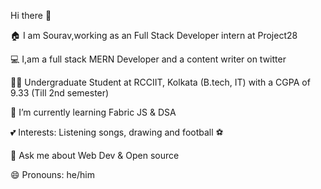  Hi there 👋

 🏠 I am Sourav,working as an Full Stack Developer intern at Project28
 
 💻 I,am a full stack MERN Developer and a content writer on twitter
 
 👨‍🎓 Undergraduate Student at RCCIIT, Kolkata (B.tech, IT) with a CGPA of 9.33 (Till 2nd semester)
 
 🌱 I’m currently learning Fabric JS & DSA
 
 💕 Interests: Listening songs, drawing and football ⚽

 💬 Ask me about Web Dev & Open source

 😄 Pronouns: he/him


